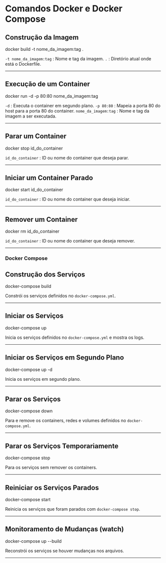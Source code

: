 # Comandos Docker e Docker Compose

## Construção da Imagem

docker build -t nome_da_imagem:tag .

`-t nome_da_imagem:tag` : Nome e tag da imagem.
`.` : Diretório atual onde está o Dockerfile.

------------

## Execução de um Container

docker run -d -p 80:80 nome_da_imagem:tag

`-d` : Executa o container em segundo plano.
`-p 80:80` : Mapeia a porta 80 do host para a porta 80 do container.
`nome_da_imagem:tag` : Nome e tag da imagem a ser executada.

------------

## Parar um Container

docker stop id_do_container

`id_do_container` : ID ou nome do container que deseja parar.

------------

## Iniciar um Container Parado

docker start id_do_container

`id_do_container` : ID ou nome do container que deseja iniciar.

------------

## Remover um Container

docker rm id_do_container

`id_do_container` : ID ou nome do container que deseja remover.

------------

### Docker Compose

## Construção dos Serviços

docker-compose build

Constrói os serviços definidos no `docker-compose.yml`.

------------

## Iniciar os Serviços

docker-compose up

Inicia os serviços definidos no `docker-compose.yml` e mostra os logs.

------------

## Iniciar os Serviços em Segundo Plano

docker-compose up -d

Inicia os serviços em segundo plano.

------------

## Parar os Serviços

docker-compose down

Para e remove os containers, redes e volumes definidos no `docker-compose.yml`.

------------

## Parar os Serviços Temporariamente

docker-compose stop

Para os serviços sem remover os containers.

------------

## Reiniciar os Serviços Parados

docker-compose start

Reinicia os serviços que foram parados com `docker-compose stop`.

------------

## Monitoramento de Mudanças (watch)

docker-compose up --build

Reconstrói os serviços se houver mudanças nos arquivos.

------------

